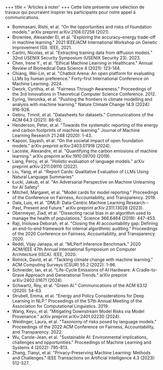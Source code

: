 +++
title = 'Articles à noter'
+++
Cette liste présente une sélection de travaux qui pourraient inspirer les participants pour notre appel à communications.

- Bommasani, Rishi, et al. "On the opportunities and risks of foundation models." arXiv preprint arXiv:2108.07258 (2021).
- Brownlee, Alexander EI, et al. "Exploring the accuracy–energy trade-off in machine learning." 2021 IEEE/ACM International Workshop on Genetic Improvement (GI). IEEE, 2021.
- Carlini, Nicolas, et al. "Extracting training data from diffusion models." 32nd USENIX Security Symposium (USENIX Security 23). 2023.
- Chen, Irene Y., et al. "Ethical Machine Learning in Healthcare." Annual Review of Biomedical Data Science 4 (2021): 123-144.
- Chiang, Wei-Lin, et al. "Chatbot Arena: An open platform for evaluating LLMs by human preference." Forty-first International Conference on Machine Learning. 2024.
- Dwork, Cynthia, et al. "Fairness Through Awareness." Proceedings of the 3rd Innovations in Theoretical Computer Science Conference. 2012.
- Eyring, Veronika, et al. "Pushing the frontiers in climate modelling and analysis with machine learning." Nature Climate Change 14.9 (2024): 916-928.
- Gebru, Timnit, et al. "Datasheets for datasets." Communications of the ACM 64.3 (2021): 86-92.
- Henderson, Peter, et al. "Towards the systematic reporting of the energy and carbon footprints of machine learning." Journal of Machine Learning Research 21.248 (2020): 1-43.
- Kapoor, Sayash, et al. "On the societal impact of open foundation models." arXiv preprint arXiv:2403.07918 (2024).
- Lacoste, Alexandre, et al. "Quantifying the carbon emissions of machine learning." arXiv preprint arXiv:1910.09700 (2019).
- Liang, Percy, et al. "Holistic evaluation of language models." arXiv preprint arXiv:2211.09110 (2022).
- Liu, Yang, et al. "Report Cards: Qualitative Evaluation of LLMs Using Natural Language Summaries"
- Łucki, Jakub, et al. "An Adversarial Perspective on Machine Unlearning for AI Safety"
- Mitchell, Margaret, et al. "Model cards for model reporting." Proceedings of the Conference on Fairness, Accountability, and Transparency. 2019.
- Oala, Luis, et al. "DMLR: Data-Centric Machine Learning Research--Past, Present and Future." arXiv preprint arXiv:2311.13028 (2023).
- Obermeyer, Ziad, et al. "Dissecting racial bias in an algorithm used to manage the health of populations." Science 366.6464 (2019): 447-453.
- Raji, Inioluwa Deborah, et al. "Closing the AI accountability gap: Defining an end-to-end framework for internal algorithmic auditing." Proceedings of the 2020 Conference on Fairness, Accountability, and Transparency. 2020.
- Reddi, Vijay Janapa, et al. "MLPerf Inference Benchmark." 2020 ACM/IEEE 47th Annual International Symposium on Computer Architecture (ISCA). IEEE, 2020.
- Rolnick, David, et al. "Tackling climate change with machine learning." ACM Computing Surveys (CSUR) 55.2 (2022): 1-96.
- Schneider, Ian, et al. "Life-Cycle Emissions of AI Hardware: A Cradle-to-Grave Approach and Generational Trends." arXiv preprint arXiv:2402.01671 (2024).
- Schwartz, Roy, et al. "Green AI." Communications of the ACM 63.12 (2020): 54-63.
- Strubell, Emma, et al. "Energy and Policy Considerations for Deep Learning in NLP." Proceedings of the 57th Annual Meeting of the Association for Computational Linguistics. 2019.
- Wang, Keyu, et al. "Mitigating Downstream Model Risks via Model Provenance." arXiv preprint arXiv:2401.02230 (2024).
- Weidinger, Laura, et al. "Taxonomy of risks posed by language models." Proceedings of the 2022 ACM Conference on Fairness, Accountability, and Transparency. 2022.
- Wu, Carole-Jean, et al. "Sustainable AI: Environmental implications, challenges and opportunities." Proceedings of Machine Learning and Systems 4 (2022): 795-813.
- Zhang, Tianyi, et al. "Privacy-Preserving Machine Learning: Methods and Challenges." IEEE Transactions on Artificial Intelligence 4.3 (2023): 512-527.
